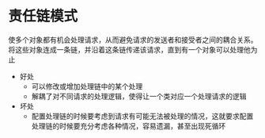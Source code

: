 # 责任链模式

使多个对象都有机会处理请求，从而避免请求的发送者和接受者之间的耦合关系。将这些对象连成一条链，并沿着这条链传递该请求，直到有一个对象可以处理他为止

+ 好处
  + 可以修改或增加处理链中的某个处理
  + 解耦了对不同请求的处理逻辑，使得让一个类对应一个处理请求的逻辑
+ 坏处
  + 配置处理链的时候要考虑到请求有可能无法被处理的情况，这就要求配置处理链的时候要充分考虑各种情况，容易遗漏，甚至出现死循环